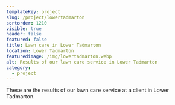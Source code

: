 ```yaml
---
templateKey: project
slug: /project/lowertadmarton
sortorder: 1210
visible: true
header: false
featured: false
title: Lawn care in Lower Tadmarton
location: Lower Tadmarton
featuredimage: /img/lowertadmarton.webp
alt: Results of our lawn care service in Lower Tadmarton
category:
  - project
---
```


These are the results of our lawn care service at a client in Lower Tadmarton.

